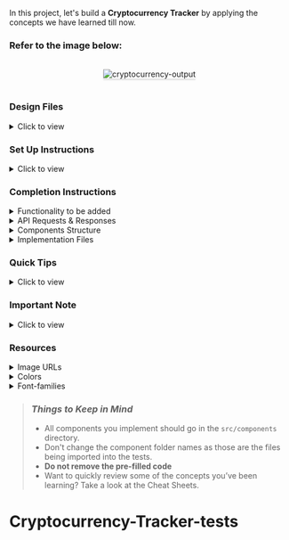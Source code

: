 In this project, let's build a **Cryptocurrency Tracker** by applying the concepts we have learned till now.

### Refer to the image below:

<br/>
<div style="text-align: center;">
    <img src="https://assets.ccbp.in/frontend/content/react-js/cryptocurrency-tracker-output.gif" alt="cryptocurrency-output" style="max-width:70%;box-shadow:0 2.8px 2.2px rgba(0, 0, 0, 0.12)">
</div>
<br/>

### Design Files

<details>
<summary>Click to view</summary>

- [Extra Small (Size < 576px) and Small (Size >= 576px)](https://assets.ccbp.in/frontend/content/react-js/cryptocurrency-sm-success-output.png)
- [Medium (Size >= 768px), Large (Size >= 992px) and Extra Large (Size >= 1200px)](https://assets.ccbp.in/frontend/content/react-js/cryptocurrency-lg-success-output.png)

</details>

### Set Up Instructions

<details>
<summary>Click to view</summary>

- Download dependencies by running `npm install`
- Start up the app using `npm start`
</details>

### Completion Instructions

<details>
<summary>Functionality to be added</summary>
<br/>

The app must have the following functionalities

- When the page is opened,
  - Make HTTP GET request to the **cryptocurrenciesApiUrl**
  - **_loader_** should be displayed while fetching the data
  - After fetching the data, the updated list of cryptocurrencies should be displayed

</details>

<details>

<summary>API Requests & Responses</summary>
<br/>

**cryptocurrenciesApiUrl**

#### API: `https://apis.ccbp.in/crypto-currency-converter`

#### Method: `GET`

#### Description:

Returns a response containing the list of cryptocurrencies

#### Response

```json
[
  {
    "currency_name": "Bitcoin",
    "usd_value": "46750.63",
    "euro_value": "39596.07",
    "id": "6e937df9-1345-4c2f-8ace-babff0e5108f",
    "currency_logo": "https://www.cryptocompare.com/media/19633/btc.png"
  },
  ...
]
```

</details>

<details>
<summary>Components Structure</summary>

<br/>
<div style="text-align: center;">
    <img src="https://assets.ccbp.in/frontend/content/react-js/cryptocurrency-component-breakdown-structure.png" alt="cryptocurrency component breakdown structure" style="max-width:100%;box-shadow:0 2.8px 2.2px rgba(0, 0, 0, 0.12)">
</div>
<br/>

</details>

<details>
<summary>Implementation Files</summary>
<br/>

Use these files to complete the implementation:

- `src/components/CryptocurrencyTracker/index.js`
- `src/components/CryptocurrencyTracker/index.css`
- `src/components/CryptocurrenciesList/index.js`
- `src/components/CryptocurrenciesList/index.css`
- `src/components/CryptocurrencyItem/index.js`
- `src/components/CryptocurrencyItem/index.css`
</details>

### Quick Tips

<details>
<summary>Click to view</summary>
<br>

- To display the animated loader, we need to import the `Loader` component using the below statement

  ```jsx
  import Loader from 'react-loader-spinner'
  ```

- In order to display the given animated loader, pass the `type` and `color` props to the `Loader` component with values as **Rings** and **#ffffff**, respectively

  ```jsx
  <Loader type="Rings" color="#ffffff" height={80} width={80} />
  ```

</details>

### Important Note

<details>
<summary>Click to view</summary>

<br/>

**The following instructions are required for the tests to pass**

- The cryptocurrencies should have the alt as the value of the key `currency_name` from each cryptocurrency object received in response
- Wrap the `Loader` component with an HTML container element and add the `data-testid` attribute value as `loader` to it as shown below

  ```jsx
  <div data-testid="loader">
    <Loader type="Rings" color="#ffffff" height={80} width={80} />
  </div>
  ```

</details>

### Resources

<details>
<summary>Image URLs</summary>

- [https://assets.ccbp.in/frontend/react-js/cryptocurrency-bg.png](https://assets.ccbp.in/frontend/react-js/cryptocurrency-bg.png) alt should be **cryptocurrency**

</details>

<details>
<summary>Colors</summary>

<br/>

<div style="background-color: #000000; width: 150px; padding: 10px; color: white">Hex: #000000</div>
<div style="background-color: #00e7ff; width: 150px; padding: 10px; color: black">Hex: #00e7ff</div>
<div style="background-color: #092e33; width: 150px; padding: 10px; color: white">Hex: #092e33</div>
<div style="background-color: #ffffff; width: 150px; padding: 10px; color: black">Hex: #ffffff</div>

</details>

<details>
<summary>Font-families</summary>

- Roboto

</details>

> ### _Things to Keep in Mind_
>
> - All components you implement should go in the `src/components` directory.
> - Don't change the component folder names as those are the files being imported into the tests.
> - **Do not remove the pre-filled code**
> - Want to quickly review some of the concepts you’ve been learning? Take a look at the Cheat Sheets.
# Cryptocurrency-Tracker-tests
